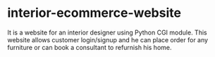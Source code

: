 # interior-ecommerce-website
It is a website for an interior designer using Python CGI module. This website allows customer login/signup and he can place order for any furniture or can book a consultant to refurnish his home.
